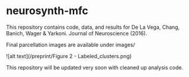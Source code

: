 # neurosynth-mfc
This repository contains code, data, and results for De La Vega, Chang, Banich, Wager & Yarkoni. Journal of Neuroscience (2016). 

Final parcellation images are available under images/

![alt text](/preprint/Figure 2 - Labeled_clusters.png)


This repository will be updated very soon with cleaned up analysis code. 
